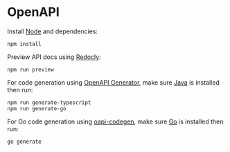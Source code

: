 # OpenAPI

Install [Node](https://github.com/nvm-sh/nvm) and dependencies:

```
npm install
```

Preview API docs using [Redocly](https://redocly.com/docs/cli/quickstart):

```
npm run preview
```

For code generation using [OpenAPI Generator](https://openapi-generator.tech/), make sure [Java](https://sdkman.io/) is installed then run:

```
npm run generate-typescript
npm run generate-go
```

For Go code generation using [oapi-codegen](https://github.com/oapi-codegen/oapi-codegen), make sure [Go](https://go.dev/dl/) is installed then run:

```
go generate
```
